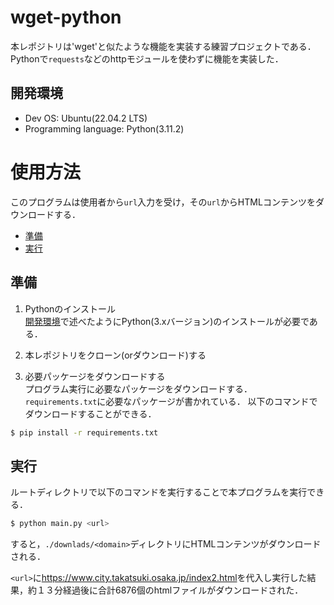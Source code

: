 # wget-python

本レポジトリは'wget'と似たような機能を実装する練習プロジェクトである．
Pythonで`requests`などのhttpモジュールを使わずに機能を実装した．

## 開発環境
- Dev OS: Ubuntu(22.04.2 LTS)
- Programming language: Python(3.11.2)

# 使用方法

このプログラムは使用者から`url`入力を受け，その`url`からHTMLコンテンツをダウンロードする．

- [準備](#準備)
- [実行](#実行)

## 準備

1. Pythonのインストール  
    [開発環境](#開発環境)で述べたようにPython(3.xバージョン)のインストールが必要である．

2. 本レポジトリをクローン(orダウンロード)する  

3. 必要パッケージをダウンロードする  
    プログラム実行に必要なパッケージをダウンロードする．
    `requirements.txt`に必要なパッケージが書かれている．
    以下のコマンドでダウンロードすることができる．
```bash
$ pip install -r requirements.txt
```

## 実行

ルートディレクトリで以下のコマンドを実行することで本プログラムを実行できる．

```bash
$ python main.py <url>
```

すると，`./downlads/<domain>`ディレクトリにHTMLコンテンツがダウンロードされる．

`<url>`に<https://www.city.takatsuki.osaka.jp/index2.html>を代入し実行した結果，約１３分経過後に合計6876個のhtmlファイルがダウンロードされた．
